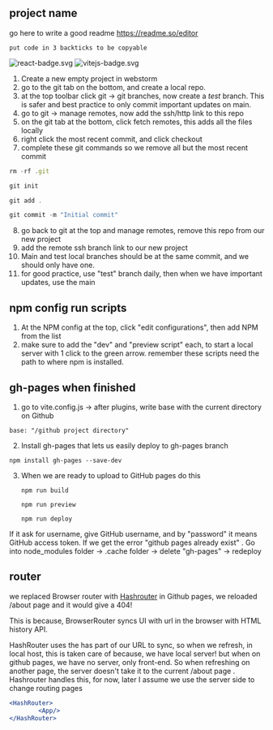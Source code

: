 ## project name
go here to write a good readme https://readme.so/editor
```
put code in 3 backticks to be copyable
```
![react-badge.svg](public/images/react-badge.svg)
![vitejs-badge.svg](public/images/vitejs-badge.svg)

1. Create a new empty project in webstorm
2. go to the git tab on the bottom, and create a local repo. 
3. at the top toolbar click git -> git branches, now create a *test* branch. This is safer and best practice to only commit important updates on main.
4. go to git -> manage remotes, now add the ssh/http link to this repo
5. on the git tab at the bottom, click fetch remotes, this adds all the files locally
6. right click the most recent commit, and click checkout
7. complete these git commands so we remove all but the most recent commit
```jsx
rm -rf .git
```
```jsx
git init
```
```jsx
git add .
```
```jsx
git commit -m "Initial commit"
```
8. go back to git at the top and manage remotes, remove this repo from our new project
9. add the remote ssh branch link to our new project
10. Main and test local branches should be at the same commit, and we should only have one. 
11. for good practice, use "test" branch daily, then when we have important updates, use the main

## npm config run scripts
1. At the NPM config at the top, click "edit configurations", then add NPM from the list
2. make sure to add the "dev" and "preview script" each, to start a local server with 
1 click to the green arrow. remember these scripts need the path to where npm is installed.



## gh-pages when finished



1) go to vite.config.js -> after plugins, write base with the current directory on Github

```
base: "/github project directory" 
 ```
2) Install gh-pages that lets us easily deploy to gh-pages branch
    
```
npm install gh-pages --save-dev
```

3) When we are ready to upload to GitHub pages do this
    
    ```
    npm run build
     ```

    ```
    npm run preview
     ```

    ```
    npm run deploy
    ```
If it ask for username, give GitHub username, and by "password" it means GitHub access token. If we get the error "github pages already exist"
. Go into node_modules folder -> .cache folder -> delete "gh-pages" -> redeploy



## router
we replaced Browser router with [Hashrouter](https://stackoverflow.com/questions/51974369/what-is-the-difference-between-hashrouter-and-browserrouter-in-react)
in Github pages, we reloaded /about page and it would give a 404! 

This is because, BrowserRouter syncs UI with url in the browser with HTML history API.

HashRouter uses the has part of our URL to sync, so when we refresh, in local host, this is taken care of because, we have local server!
but when on github pages, we have no server, only front-end. So when refreshing on another page, the server doesn't take it to the current 
/about page . Hashrouter handles this, for now, later I assume we use the server side to change routing pages


```jsx
<HashRouter>
        <App/>
</HashRouter>
```